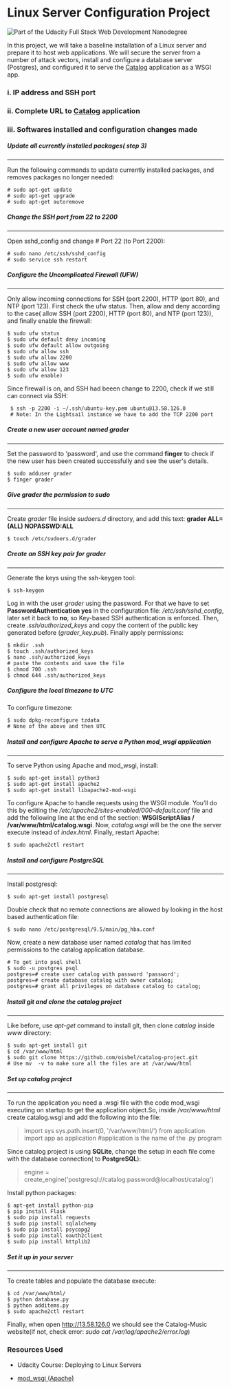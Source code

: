 # Linux Server Configuration Project
![Part of the Udacity Full Stack Web Development Nanodegree](https://img.shields.io/badge/Udacity-Full%20Stack%20Web%20Developer%20Nanodegree-lightgrey.svg)

In this project, we will take a baseline installation of a Linux server and prepare it to host web applications. We will secure the server from a number of attack vectors, install and configure a database server (Postgres), and configured it to serve the [Catalog] application as a WSGI app.

### i. IP address and SSH port

### ii. Complete URL to [Catalog] application

### iii. Softwares installed and configuration changes made

##### Update all currently installed packages( step 3)
___
Run the following commands to update currently installed packages, and removes packages no longer needed:
```
# sudo apt-get update
# sudo apt-get upgrade
# sudo apt-get autoremove
```
#####  Change the SSH port from 22 to 2200
___
Open sshd_config and change # Port 22 (to Port 2200):
```
# sudo nano /etc/ssh/sshd_config
# sudo service ssh restart
```
##### Configure the Uncomplicated Firewall (UFW)
___
Only allow incoming connections for SSH (port 2200), HTTP (port 80), and NTP (port 123).
First check the ufw status. Then, allow and deny according to the case( allow SSH (port 2200), HTTP (port 80), and NTP (port 123)), and finally enable the firewall:
```
$ sudo ufw status
$ sudo ufw default deny incoming
$ sudo ufw default allow outgoing
$ sudo ufw allow ssh
$ sudo ufw allow 2200
$ sudo ufw allow www
$ sudo ufw allow 123
$ sudo ufw enable)
```
Since firewall is on, and SSH had beeen change to 2200, check if we still can connect via SSH:
```
 $ ssh -p 2200 -i ~/.ssh/ubuntu-key.pem ubuntu@13.58.126.0
 # Note: In the Lightsail instance we have to add the TCP 2200 port
```
##### Create a new user account named grader
___
Set the password to 'password', and use the command **finger** to check if the new user has been created successfully and see the user's details.
```
$ sudo adduser grader
$ finger grader
```
##### Give grader the permission to sudo
___
Create *grader* file inside *sudoers.d* directory, and add this text: **grader ALL=(ALL) NOPASSWD:ALL**
```
$ touch /etc/sudoers.d/grader
```
##### Create an SSH key pair for grader
___
Generate the keys using the ssh-keygen tool:
```
$ ssh-keygen
```
Log in with the user *grader* using the password. For that we have to set **PasswordAuthentication yes** in the configuration file: */etc/ssh/sshd_config*, later set it back to **no**, so Key-based SSH authentication is enforced.
Then, create *.ssh/authorized_keys* and copy the content of the public key generated before (*grader_key.pub*). Finally apply permissions:

```
$ mkdir .ssh
$ touch .ssh/authorized_keys
$ nano .ssh/authorized_keys
# paste the contents and save the file
$ chmod 700 .ssh
$ chmod 644 .ssh/authorized_keys
```
##### Configure the local timezone to UTC
To configure timezone:
```
$ sudo dpkg-reconfigure tzdata
# None of the above and then UTC
```
##### Install and configure Apache to serve a Python mod_wsgi application
___
To serve Python using Apache and mod_wsgi, install:
```
$ sudo apt-get install python3
$ sudo apt-get install apache2
$ sudo apt-get install libapache2-mod-wsgi
```
To configure Apache to handle requests using the WSGI module. You’ll do this by editing the */etc/apache2/sites-enabled/000-default.conf* file and  add the following line at the end of the *<VirtualHost>* section: **WSGIScriptAlias / /var/www/html/catalog.wsgi**. Now, *catalog.wsgi* will be the one the server execute instead of *index.html*.
Finally, restart Apache:
```
$ sudo apache2ctl restart
```
##### Install and configure PostgreSQL
___
Install postgresql:
```
$ sudo apt-get install postgresql
```
Double check that no remote connections are allowed by looking in the host based authentication file:
```
$ sudo nano /etc/postgresql/9.5/main/pg_hba.conf
```
Now, create a new database user named *catalog* that has limited permissions to the catalog application database.
```
# To get into psql shell
$ sudo -u postgres psql
postgres=# create user catalog with password 'password';
postgres=# create database catalog with owner catalog;
postgres=# grant all privileges on database catalog to catalog;
```
##### Install git and clone the catalog project
___
Like before, use *apt-get* command to install git, then clone *catalog* inside *www* directory:
```
$ sudo apt-get install git
$ cd /var/www/html
$ sudo git clone https://github.com/oisbel/catalog-project.git
# Use mv  -v to make sure all the files are at /var/www/html
```
##### Set up catalog project
___
To run the application you need a .wsgi file with the code mod_wsgi executing on startup to get the application object.So, inside */var/www/html* create catalog.wsgi and add the following into the file:
> import sys
> sys.path.insert(0, '/var/www/html/')
> from application import app as application
> #application is the name of the .py program

Since catalog project is using **SQLite**, change the setup in each file come with the database connection( to **PostgreSQL**):
> engine = create_engine('postgresql://catalog:password@localhost/catalog')

Install python packages:
```
$ apt-get install python-pip
$ pip install Flask
$ sudo pip install requests
$ sudo pip install sqlalchemy
$ sudo pip install psycopg2
$ sudo pip install oauth2client
$ sudo pip install httplib2
```
##### Set it up in your server
___
To create tables and populate the database execute:
```
$ cd /var/www/html/
$ python database.py
$ python additems.py
$ sudo apache2ctl restart
```
Finally, when open http://13.58.126.0 we should see the Catalog-Music website(if not, check error: *sudo cat /var/log/apache2/error.log*)

### Resources Used
- Udacity Course: Deploying to Linux Servers
- [mod_wsgi (Apache)]

   [Catalog]: <https://github.com/oisbel/catalog-project.git>
   [mod_wsgi (Apache)]:<http://flask.pocoo.org/docs/0.12/deploying/mod_wsgi/>